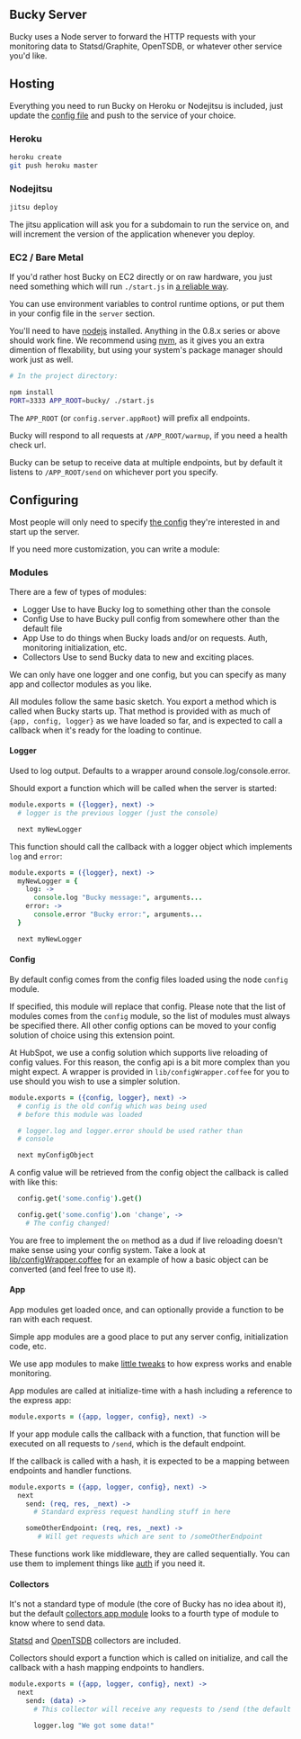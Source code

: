 ## Bucky Server

Bucky uses a Node server to forward the HTTP requests with your monitoring data to
Statsd/Graphite, OpenTSDB, or whatever other service you'd like.

## Hosting

Everything you need to run Bucky on Heroku or Nodejitsu is included, just update the
[config file](config/default.yaml) and push to the service of your choice.

### Heroku

```bash
heroku create
git push heroku master
```

### Nodejitsu

```bash
jitsu deploy
```

The jitsu application will ask you for a subdomain to run the service on, and will
increment the version of the application whenever you deploy.

### EC2 / Bare Metal

If you'd rather host Bucky on EC2 directly or on raw hardware, you just need something
which will run `./start.js` in [a reliable way](https://github.com/nodejitsu/forever).

You can use environment variables to control runtime options, or put them in your config
file in the `server` section.

You'll need to have [nodejs](http://nodejs.org/) installed.  Anything in the 0.8.x series or above should work
fine.  We recommend using [nvm](https://github.com/creationix/nvm), as it gives you an extra dimention
of flexability, but using your system's package manager should work just as well.

```bash
# In the project directory:

npm install
PORT=3333 APP_ROOT=bucky/ ./start.js
```

The `APP_ROOT` (or `config.server.appRoot`) will prefix all endpoints.

Bucky will respond to all requests at `/APP_ROOT/warmup`, if you need a health check url.

Bucky can be setup to receive data at multiple endpoints, but by default it listens
to `/APP_ROOT/send` on whichever port you specify.

## Configuring

Most people will only need to specify [the config](config/default.yaml) they're interested in
and start up the server.

If you need more customization, you can write a module:

### Modules

There are a few of types of modules:


- Logger
  Use to have Bucky log to something other than the console
- Config
  Use to have Bucky pull config from somewhere other than the default file
- App
  Use to do things when Bucky loads and/or on requests.  Auth, monitoring initialization, etc.
- Collectors
  Use to send Bucky data to new and exciting places.

We can only have one logger and one config, but you can specify as many app and collector modules
as you like.

All modules follow the same basic sketch.  You export a method which is called when Bucky
starts up.  That method is provided with as much of `{app, config, logger}` as we have
loaded so far, and is expected to call a callback when it's ready for the loading to continue.

#### Logger

Used to log output.  Defaults to a wrapper around console.log/console.error.

Should export a function which will be called when the server is started:

```coffeescript
module.exports = ({logger}, next) ->
  # logger is the previous logger (just the console)

  next myNewLogger
```

This function should call the callback with a logger object which implements
`log` and `error`:

```coffeescript
module.exports = ({logger}, next) ->
  myNewLogger = {
    log: ->
      console.log "Bucky message:", arguments...
    error: ->
      console.error "Bucky error:", arguments...
  }

  next myNewLogger
```

#### Config

By default config comes from the config files loaded using the node `config` module.

If specified, this module will replace that config.  Please note that the list of
modules comes from the `config` module, so the list of modules must always be
specified there.  All other config options can be moved to your config solution
of choice using this extension point.

At HubSpot, we use a config solution which supports live reloading of config
values.  For this reason, the config api is a bit more complex than you might
expect.  A wrapper is provided in `lib/configWrapper.coffee` for you to use
should you wish to use a simpler solution.

```coffeescript
module.exports = ({config, logger}, next) ->
  # config is the old config which was being used
  # before this module was loaded

  # logger.log and logger.error should be used rather than
  # console

  next myConfigObject
```

A config value will be retrieved from the config object the callback is
called with like this:

```coffeescript
  config.get('some.config').get()

  config.get('some.config').on 'change', ->
    # The config changed!
```

You are free to implement the `on` method as a dud if live reloading doesn't
make sense using your config system.  Take a look at [lib/configWrapper.coffee](lib/configWrapper.coffee)
for an example of how a basic object can be converted (and feel free to use it).
  
#### App

App modules get loaded once, and can optionally provide a function to be ran with each request.

Simple app modules are a good place to put any server config, initialization code, etc.

We use app modules to make [little tweaks](modules/trustProxy.coffee) to how express works and enable
monitoring.

App modules are called at initialize-time with a hash including a reference to the express app:

```coffeescript
module.exports = ({app, logger, config}, next) ->
```

If your app module calls the callback with a function, that function will be executed on all requests to
`/send`, which is the default endpoint.

If the callback is called with a hash, it is expected to be a mapping between endpoints and handler functions.

```coffeescript
module.exports = ({app, logger, config}, next) ->
  next
    send: (req, res, _next) ->
      # Standard express request handling stuff in here

    someOtherEndpoint: (req, res, _next) ->
       # Will get requests which are sent to /someOtherEndpoint
```

These functions work like middleware, they are called sequentially.  You can use them to implement
things like [auth](modules/auth.coffee) if you need it.

#### Collectors

It's not a standard type of module (the core of Bucky has no idea about it), but the default
[collectors app module](modules/collectors.coffee) looks to a fourth type of module to know
where to send data.

[Statsd](modules/statsd.coffee) and [OpenTSDB](modules/openTSDB.coffee) collectors are included.

Collectors should export a function which is called on initialize, and call the callback with a hash
mapping endpoints to handlers.

```coffeescript
module.exports = ({app, logger, config}, next) ->
  next
    send: (data) ->
      # This collector will receive any requests to /send (the default endpoint)

      logger.log "We got some data!"
```
